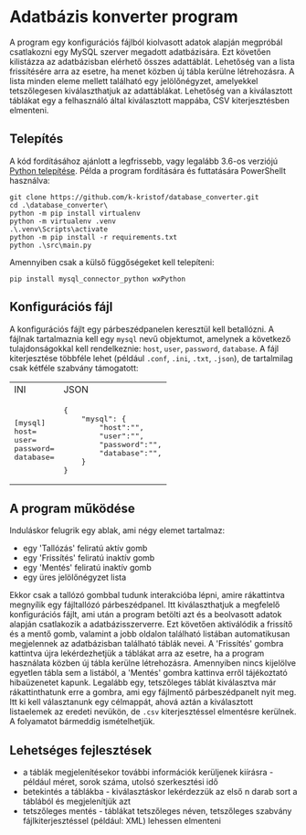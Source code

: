 # Adatbázis konverter program
A program egy konfigurációs fájlból kiolvasott adatok alapján megpróbál csatlakozni egy MySQL szerver megadott adatbázisára. Ezt követően kilistázza az adatbázisban elérhető összes adattáblát.
Lehetőség van a lista frissítésére arra az esetre, ha menet közben új tábla kerülne létrehozásra. A lista minden eleme mellett található egy jelölőnégyzet, amelyekkel tetszőlegesen kiválaszthatjuk az adattáblákat.
Lehetőség van a kiválasztott táblákat egy a felhasználó által kiválasztott mappába, CSV kiterjesztésben elmenteni.

## Telepítés
A kód fordításához ajánlott a legfrissebb, vagy legalább 3.6-os verziójú [Python telepítése](https://www.python.org/downloads/). Példa a program fordítására és futtatására PowerShellt használva:

```
git clone https://github.com/k-kristof/database_converter.git
cd .\database_converter\
python -m pip install virtualenv
python -m virtualenv .venv
.\.venv\Scripts\activate
python -m pip install -r requirements.txt
python .\src\main.py
```

Amennyiben csak a külső függőségeket kell telepíteni:

`pip install mysql_connector_python wxPython`

## Konfigurációs fájl
A konfigurációs fájlt egy párbeszédpanelen keresztül kell betallózni. A fájlnak tartalmaznia kell egy `mysql` nevű objektumot, amelynek a következő tulajdonságokkal kell rendelkeznie: `host`, `user`, `password`, `database`. A fájl kiterjesztése többféle lehet (például `.conf`, `.ini`, `.txt`, `.json`), de tartalmilag csak kétféle szabvány támogatott:

<table>
<tr>
<td>INI</td>
<td>JSON</td>
</tr>
<tr>
<td>
<pre>
[mysql]
host=
user=
password=
database=
</pre>
</td>
<td>
<pre>
{
    "mysql": {
        "host":"",
        "user":"",
        "password":"",
        "database":"",
    }
}
</pre>
</td>
</tr>
</table>

## A program működése
Induláskor felugrik egy ablak, ami négy elemet tartalmaz:
* egy 'Tallózás' feliratú aktív gomb
* egy 'Frissítés' feliratú inaktív gomb
* egy 'Mentés' feliratú inaktív gomb
* egy üres jelölőnégyzet lista
  
Ekkor csak a tallózó gombbal tudunk interakcióba lépni, amire rákattintva megnyílik egy fájltallózó párbeszédpanel. Itt kiválaszthatjuk a megfelelő konfigurációs fájlt, ami után a program betölti azt és a beolvasott adatok alapján csatlakozik a adatbázisszerverre. Ezt követően aktiválódik a frissítő és a mentő gomb, valamint a jobb oldalon található listában automatikusan megjelennek az adatbázisban található táblák nevei. A 'Frissítés' gombra kattintva újra lekérdezhetjük a táblákat arra az esetre, ha a program használata közben új tábla kerülne létrehozásra. Amennyiben nincs kijelölve egyetlen tábla sem a listából, a 'Mentés' gombra kattinva erről tájékoztató hibaüzenetet kapunk. Legalább egy, tetszőleges táblát kiválasztva már rákattinthatunk erre a gombra, ami egy fájlmentő párbeszédpanelt nyit meg. Itt ki kell választanunk egy célmappát, ahová aztán a kiválasztott listaelemek az eredeti nevükön, de `.csv` kiterjesztéssel elmentésre kerülnek. A folyamatot bármeddig ismételhetjük.

## Lehetséges fejlesztések
* a táblák megjelenítésekor további információk kerüljenek kiírásra - például méret, sorok száma, utolsó szerkesztési idő
* betekintés a táblákba - kiválasztáskor lekérdezzük az első n darab sort a táblából és megjelenítjük azt
* tetszőleges mentés - táblákat tetszőleges néven, tetszőleges szabvány fájlkiterjesztéssel (például: XML) lehessen elmenteni
